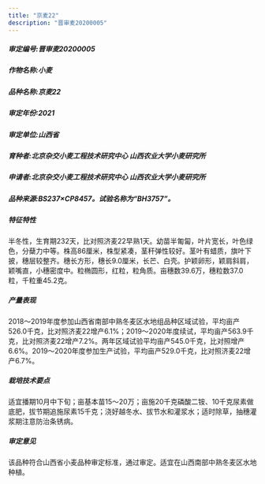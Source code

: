 ```yaml
---
title: "京麦22"
description: "晋审麦20200005"
---
```

##### 审定编号:晋审麦20200005

##### 作物名称:小麦

##### 品种名称:京麦22

##### 审定年份:2021

##### 审定单位:山西省

##### 育种者:北京杂交小麦工程技术研究中心 山西农业大学小麦研究所

##### 申请者:北京杂交小麦工程技术研究中心  山西农业大学小麦研究所

##### 品种来源:BS237×CP8457。试验名称为“BH3757”。

##### 特征特性
半冬性，生育期232天，比对照济麦22早熟1天。幼苗半匍匐，叶片宽长，叶色绿色，分蘖力中等。株高86厘米，株型紧凑，茎秆弹性较好。茎叶有蜡质，旗叶下披，穗层较整齐。穗长方形，穗长9.0厘米，长芒、白壳。护颖卵形，颖肩斜肩，颖嘴直，小穗密度中。粒椭圆形，红粒，粒角质。亩穗数39.6万，穗粒数37.0粒，千粒重45.2克。

##### 产量表现
2018～2019年度参加山西省南部中熟冬麦区水地组品种区域试验，平均亩产526.0千克，比对照济麦22增产6.1%；2019～2020年度续试，平均亩产563.9千克，比对照济麦22增产7.2%。两年区域试验平均亩产545.0千克，比对照增产6.6%。2019～2020年度参加生产试验，平均亩产529.0千克，比对照济麦22增产6.7%。

##### 栽培技术要点
适宜播期10月中下旬；亩基本苗15～20万；亩施20千克磷酸二铵、10千克尿素做底肥，拔节期追施尿素15千克；浇好越冬水、拔节水和灌浆水；适时除草，抽穗灌浆期注意防治条锈病。

##### 审定意见
该品种符合山西省小麦品种审定标准，通过审定。适宜在山西南部中熟冬麦区水地种植。
